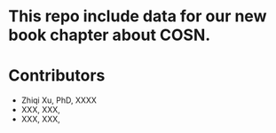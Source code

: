 # This repo include data for our new book chapter about COSN.

# Contributors
- Zhiqi Xu, PhD, XXXX
- XXX, XXX, 
- XXX, XXX, 
